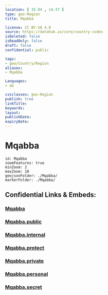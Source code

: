```yaml
---
location: [ 35.84 , 14.47 ] 
type: geo-Region
title: Mqabba

license: CC BY-SA 4.0
source: https://datahub.io/core/country-codes
isDeleted: false
isReadOnly: false
draft: false
confidential: public

tags:
- geo/Country/Region
aliases:
- Mqabba

Languages:
- de

cssclasses: geo-Region
publish: true
linkTitle: 
keywords: 
layout: 
publishDate: 
expiryDate: 
---
```


# Mqabba

```leaflet
id: Mqabba
zoomFeatures: true 
minZoom: 2 
maxZoom: 18
geojsonFolder: ./Mqabba/
markerFolder: ./Mqabba/
```


## Confidential Links & Embeds: 

### [Mqabba](/_Standards/Earth/Continent/Europe/Europe~South/Malta/Regions~Malta/Nofsinhar/counties~Nofsinhar/Mqabba.md) 

### [Mqabba.public](/_public/Earth/Continent/Europe/Europe~South/Malta/Regions~Malta/Nofsinhar/counties~Nofsinhar/Mqabba.public.md) 

### [Mqabba.internal](/_internal/Earth/Continent/Europe/Europe~South/Malta/Regions~Malta/Nofsinhar/counties~Nofsinhar/Mqabba.internal.md) 

### [Mqabba.protect](/_protect/Earth/Continent/Europe/Europe~South/Malta/Regions~Malta/Nofsinhar/counties~Nofsinhar/Mqabba.protect.md) 

### [Mqabba.private](/_private/Earth/Continent/Europe/Europe~South/Malta/Regions~Malta/Nofsinhar/counties~Nofsinhar/Mqabba.private.md) 

### [Mqabba.personal](/_personal/Earth/Continent/Europe/Europe~South/Malta/Regions~Malta/Nofsinhar/counties~Nofsinhar/Mqabba.personal.md) 

### [Mqabba.secret](/_secret/Earth/Continent/Europe/Europe~South/Malta/Regions~Malta/Nofsinhar/counties~Nofsinhar/Mqabba.secret.md)

